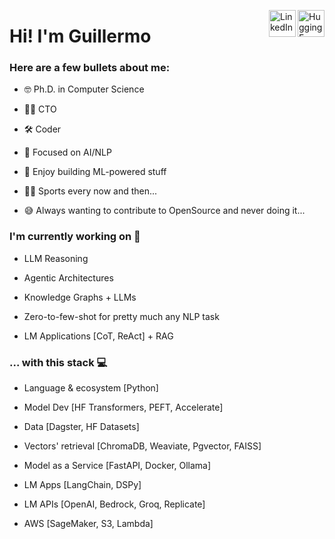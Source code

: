 <a href="https://huggingface.co/ginfante" target="_blank" rel="nofollow"><img align="right" alt="HuggingFace" height="43px" src="https://cdn.worldvectorlogo.com/logos/huggingface-2.svg" /></a>
<a href="https://www.linkedin.com/in/ginfante" target="_blank" rel="nofollow"><img align="right" alt="LinkedIn" height="43px" src="https://cdn.worldvectorlogo.com/logos/linkedin-icon-2.svg" /></a>

# Hi! I'm Guillermo 

### Here are a few bullets about me:

- 🤓 Ph.D. in Computer Science
  
- 👨‍💼 CTO

- 🛠️ Coder
  
- 🧠 Focused on AI/NLP
  
- 🚀 Enjoy building ML-powered stuff
  
- 🚴‍♂️ Sports every now and then...

- 😅 Always wanting to contribute to OpenSource and never doing it...

### I'm currently working on 🤖 

- LLM Reasoning

- Agentic Architectures

- Knowledge Graphs + LLMs
  
- Zero-to-few-shot for pretty much any NLP task
  
- LM Applications [CoT, ReAct] + RAG

### ... with this stack 💻

- Language & ecosystem [Python]
  
- Model Dev [HF Transformers, PEFT, Accelerate]

- Data [Dagster, HF Datasets]
  
- Vectors' retrieval [ChromaDB, Weaviate, Pgvector, FAISS]

- Model as a Service [FastAPI, Docker, Ollama]
  
- LM Apps [LangChain, DSPy]
  
- LM APIs [OpenAI, Bedrock, Groq, Replicate]
  
- AWS [SageMaker, S3, Lambda]
